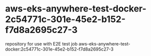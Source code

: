 # aws-eks-anywhere-test-docker-2c54771c-301e-45e2-b152-f7d8a2695c27-3
repository for use with E2E test job aws-eks-anywhere-test-docker:2c54771c-301e-45e2-b152-f7d8a2695c27-3
